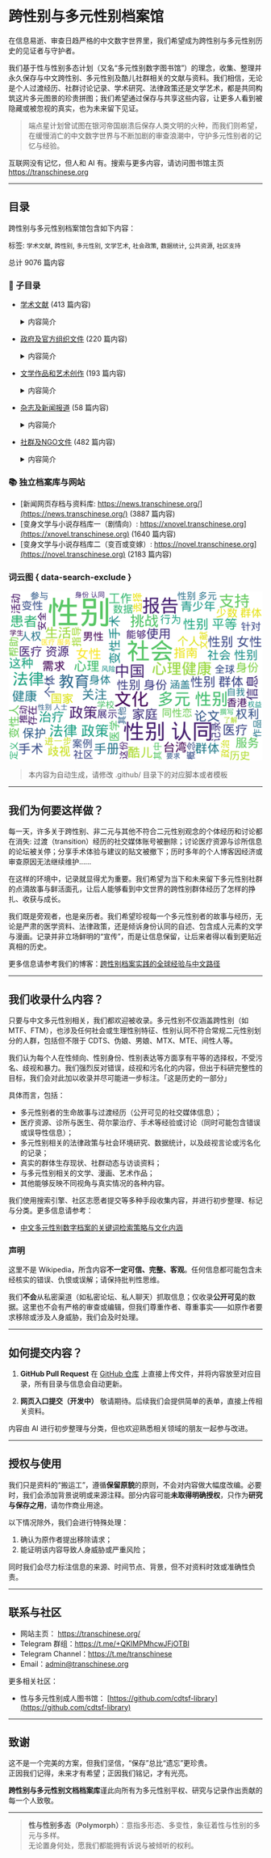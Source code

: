 # 跨性别与多元性别档案馆

在信息易逝、审查日趋严格的中文数字世界里，我们希望成为跨性别与多元性别历史的见证者与守护者。  

我们基于性与性别多态计划（又名“多元性别数字图书馆”）的理念，收集、整理并永久保存与中文跨性别、多元性别及酷儿社群相关的文献与资料。我们相信，无论是个人过渡经历、社群讨论记录、学术研究、法律政策还是文学艺术，都是共同构筑这片多元图景的珍贵拼图；我们希望通过保存与共享这些内容，让更多人看到被隐藏或被忽视的真实，也为未来留下见证。

> 端点星计划曾试图在银河帝国崩溃后保存人类文明的火种，而我们则希望，在缓慢消亡的中文数字世界与不断加剧的审查浪潮中，守护多元性别者的记忆与经验。  

互联网没有记忆，但人和 AI 有。搜索与更多内容，请访问图书馆主页 <https://transchinese.org>

---

## 目录

跨性别与多元性别档案馆包含如下内容：


标签: `学术文献`, `跨性别`, `多元性别`, `文学艺术`, `社会政策`, `数据统计`, `公共资源`, `社区支持`


总计 9076 篇内容


### 📁 子目录

- [学术文献](学术文献) (413 篇内容)
  <details><summary>内容简介</summary>

  此目录包含关于跨性别议题的学术文献，包括人文、医学、法律和社会科学领域的研究和资料，包括但不限于发表于学术期刊的论文和由大学附属出版社出版的学术书籍。采用近似于学术写作的风格创作、发布于某些期刊杂志，但不确定是否为「学术」文献的，放置于「杂志及新闻报道」分类。
  </details>
- [政府及官方组织文件](政府及官方组织文件) (220 篇内容)
  <details><summary>内容简介</summary>

  本目录收录了与跨性别相关的政府及官方组织文件，包括中国大陆、加拿大、港澳台、美国以及联合国等地区和组织的相关政策和文件。「官方组织」指拥有接近「政府」地位和影响力，但不属于「政府」的国际性组织，在本版块中只指代联合国及其下属机构。这些资料为跨性别群体提供了法律政策、社会环境的背景信息，帮助人们理解不同地区的现状和对跨性别者的支持程度。
  </details>
- [文学作品和艺术创作](文学作品和艺术创作) (193 篇内容)
  <details><summary>内容简介</summary>

  本部分收录一切形式的跨儿文学艺术创作。无论是发布于互联网某个阴暗角落的「变性人」自传，还是形式晦涩、发人深省的诗歌电影，均可收录在本版块。，涵盖了多种形式的表达，包括小说、漫画、纪实作品、自传和诗歌等。
  </details>
- [杂志及新闻报道](杂志及新闻报道) (58 篇内容)
  <details><summary>内容简介</summary>

  本目录包含关于中国大陆、海外及港澳台地区的跨性别相关杂志与新闻报道，二级分类按照发布的报纸杂志所在地区区分。旨在汇集各地对跨性别话题的不同视角与声音，提供相关信息和资源。此处主要收集传统媒体以及 PDF 文档或图片形式的新闻报道，例如杂志、剪报等。网页新闻报道请访问 <https://news.transchinese.org>，包含数千个相关网页。
  </details>
- [社群及NGO文件](社群及NGO文件) (482 篇内容)
  <details><summary>内容简介</summary>

  本部分可收录的内容较为广泛。无论是如北京同志中心、同语这样的 NGO 出具的调查报告、教程指南，还是跨儿社群某论坛上由志愿者写作的 HRT 指南、出柜指南等，甚至是「女装」或自我探索类教程，均可收录在本版块内。这一目录也包括各类医疗体系、学校和社群的相关资料。这些信息有助于了解支持跨性别人士的组织资源及环境。
  </details>

### 📚 独立档案库与网站

- [新闻网页存档与资料库: https://news.transchinese.org/](https://news.transchinese.org/) (3887 篇内容)
- [变身文学与小说存档库一（剧情向）: https://xnovel.transchinese.org](https://xnovel.transchinese.org) (1640 篇内容)
- [变身文学与小说存档库二（变百或变嫁）: https://novel.transchinese.org](https://novel.transchinese.org) (2183 篇内容)



### 词云图 { data-search-exclude }

![.摘要词云图](abstracts_wordcloud.png)


> 本内容为自动生成，请修改 .github/ 目录下的对应脚本或者模板


---

## 我们为何要这样做？

每一天，许多关于跨性别、非二元与其他不符合二元性别观念的个体经历和讨论都在消失: 过渡（transition）经历的社交媒体账号被删除；讨论医疗资源与诊所信息的论坛被关停；分享手术体验与建议的贴文被撤下；历时多年的个人博客因经济或审查原因无法继续维护……  

在这样的环境中，记录就显得尤为重要。我们希望为当下和未来留下多元性别社群的点滴故事与鲜活面孔，让后人能够看到中文世界的跨性别群体经历了怎样的挣扎、收获与成长。

我们既是旁观者，也是亲历者。我们希望珍视每一个多元性别者的故事与经历，无论是严肃的医学资料、法律政策，还是倾诉身份认同的自述、包含成人元素的文学与漫画。记录并非立场鲜明的“宣传”，而是让信息保留，让后来者得以看到更贴近真相的历史。

更多信息请参考我们的博客：[跨性别档案实践的全球经验与中文路径](https://transchinese.org/blog/archive)

---

## 我们收录什么内容？

只要与中文多元性别相关，我们都欢迎被收录。多元性别不仅涵盖跨性别（如 MTF、FTM），也涉及任何社会或生理性别特征、性别认同不符合常规二元性别划分的人群，包括但不限于 CDTS、伪娘、男娘、MTX、MTE、间性人等。

我们认为每个人在性倾向、性别身份、性别表达等方面享有平等的选择权，不受污名、歧视和暴力。我们强烈反对错误，歧视和污名化的内容，但出于科研完整性的目标，我们会对此加以收录并尽可能进一步标注。「这是历史的一部分」

具体而言，包括：

- 多元性别者的生命故事与过渡经历（公开可见的社交媒体信息）；  
- 医疗资源、诊所与医生、荷尔蒙治疗、手术等经验或讨论（同时可能包含错误或误导性信息）；  
- 多元性别相关的法律政策与社会环境研究、数据统计，以及歧视言论或污名化的记录；  
- 真实的群体生存现状、社群动态与访谈资料；  
- 与多元性别相关的文学、漫画、艺术作品；  
- 其他能够反映不同视角与真实情况的各种内容。

我们使用搜索引擎、社区志愿者提交等多种手段收集内容，并进行初步整理、标记与分类。更多信息请参考：

- [中文多元性别数字档案的关键词检索策略与文化内涵](https://transchinese.org/blog/methods)

### 声明

这里不是 Wikipedia，所含内容**不一定可信、完整、客观**。任何信息都可能包含未经核实的错误、仇恨或误解；请保持批判性思维。  

我们**不会**从私密渠道（如私密论坛、私人聊天）抓取信息；仅收录**公开可见**的数据。这里也不会有严格的审查或编辑，但我们尊重作者、尊重事实——如原作者要求移除或涉及人身威胁，我们会及时处理。

---

## 如何提交内容？

1. **GitHub Pull Request** 在 [GitHub 仓库](https://github.com/cdtsf-library) 上直接上传文件，并将内容放至对应目录，所有目录与信息会自动更新。  

2. **网页入口提交（开发中）** 敬请期待。后续我们会提供简单的表单，直接上传相关资料。

内容由 AI 进行初步整理与分类，但也欢迎熟悉相关领域的朋友一起参与改进。

---

## 授权与使用

我们只是资料的“搬运工”，遵循**保留原貌**的原则，不会对内容做大幅度改编。必要时，我们会添加背景说明或来源注释。部分内容可能**未取得明确授权**，只作为**研究与保存之用**，请勿作商业用途。

以下情况除外，我们会进行特殊处理：

1. 确认为原作者提出移除请求；  
2. 能证明该内容导致人身威胁或严重风险；  

同时我们会尽力标注信息的来源、时间节点、背景，但不对资料时效或准确性负责。

---


## 联系与社区

- 网站主页： <https://transchinese.org/>  
- Telegram 群组：<https://t.me/+QKIMPMhcwJFjOTBl>  
- Telegram Channel：<https://t.me/transchinese>  
- Email：admin@transchinese.org  

更多相关社区：

- 性与多元性别成人图书馆： [https://github.com/cdtsf-library](https://github.com/cdtsf-library)  

---

## 致谢

这不是一个完美的方案，但我们坚信，“保存”总比“遗忘”更珍贵。  
正因我们记得，未来才有希望；正因我们铭记，才有光亮。  

**跨性别与多元性别文档档案库**谨此向所有为多元性别平权、研究与记录作出贡献的每一个人致敬。

---

> **性与性别多态（Polymorph）**：意指多形态、多变性，象征着性与性别的多元与多样。  
> 无论置身何处，愿我们都能拥有诉说与被倾听的权利。  
